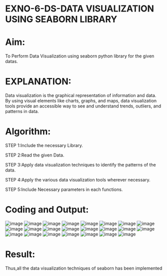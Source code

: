 # EXNO-6-DS-DATA VISUALIZATION USING SEABORN LIBRARY

# Aim:
  To Perform Data Visualization using seaborn python library for the given datas.

# EXPLANATION:
Data visualization is the graphical representation of information and data. By using visual elements like charts, graphs, and maps, data visualization tools provide an accessible way to see and understand trends, outliers, and patterns in data.

# Algorithm:
STEP 1:Include the necessary Library.

STEP 2:Read the given Data.

STEP 3:Apply data visualization techniques to identify the patterns of the data.

STEP 4:Apply the various data visualization tools wherever necessary.

STEP 5:Include Necessary parameters in each functions.

# Coding and Output:

![image](https://github.com/user-attachments/assets/a8534bd0-b7f7-49d1-8610-dd7fee6ab005)
![image](https://github.com/user-attachments/assets/4060d1bf-55ed-4032-94c4-95c8c842fd6d)
![image](https://github.com/user-attachments/assets/a31e1589-e7ef-40bd-af7c-60e0c0d38f19)
![image](https://github.com/user-attachments/assets/23ac6e6a-294c-4e97-8e1d-2a75dc396632)
![image](https://github.com/user-attachments/assets/a592d6e4-2100-4456-904a-f95525c99c47)
![image](https://github.com/user-attachments/assets/65ca2ed4-fb36-491a-b0f5-a15466eb6bfc)
![image](https://github.com/user-attachments/assets/d41a0ff3-13a0-4761-8b24-ac789d2d4c48)
![image](https://github.com/user-attachments/assets/2423e48e-6ff9-4b64-8221-a4091a3192b2)
![image](https://github.com/user-attachments/assets/3ac9ccc0-a419-420e-a4d8-3620811f57d6)
![image](https://github.com/user-attachments/assets/4338c3ed-89ce-40d6-b8dd-a435c70e763c)
![image](https://github.com/user-attachments/assets/987ef2bc-ce4b-49f3-bfa3-dcc82155b8d7)
![image](https://github.com/user-attachments/assets/f73b854d-579a-4f8e-8b17-696703eb4495)
![image](https://github.com/user-attachments/assets/2476ad2e-8840-4cf2-81ae-f1b88203b71b)
![image](https://github.com/user-attachments/assets/82e690c3-fc3b-425a-8c03-6f28804597c2)
![image](https://github.com/user-attachments/assets/e22fb4d4-72f0-43fe-8880-989ba8be47c4)
![image](https://github.com/user-attachments/assets/277196b1-0d9a-4af1-bed9-a48c4a4a41b8)
![image](https://github.com/user-attachments/assets/047879f9-ac5e-4d70-9116-40e1924c3faf)
![image](https://github.com/user-attachments/assets/bc569b8c-0c1f-4783-99ce-af025e8bc6f8)
![image](https://github.com/user-attachments/assets/21ab0fd2-5f83-41c5-b762-7f297e93e7ee)
![image](https://github.com/user-attachments/assets/8fd4a2e6-5b8d-4e70-a43b-a5a0d62b2b9b)
![image](https://github.com/user-attachments/assets/be3937ee-d791-464e-b0ee-3ff3c599583c)
![image](https://github.com/user-attachments/assets/b524082a-f539-4757-9e6d-f3bf280ca037)
![image](https://github.com/user-attachments/assets/e60a904c-284b-4b1e-acef-c0b4d3889975)



























# Result:

Thus,all the data visualization techniques of seaborn has been implemented
